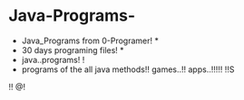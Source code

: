 # Java-Programs-
* Java_Programs from 0-Programer! *
* 30 days programing files! *
* java..programs! !
* programs of the all java methods!!
games..!!
apps..!!!!!
  !!S
  
!!
@!
